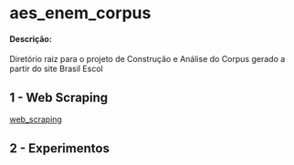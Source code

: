 # aes_enem_corpus

#### Descrição:

Diretório raiz para o projeto de Construção e Análise do Corpus gerado a partir do site Brasil Escol


## 1 - Web Scraping

[web_scraping](web_corpus_builder/README.md)


## 2 - Experimentos
